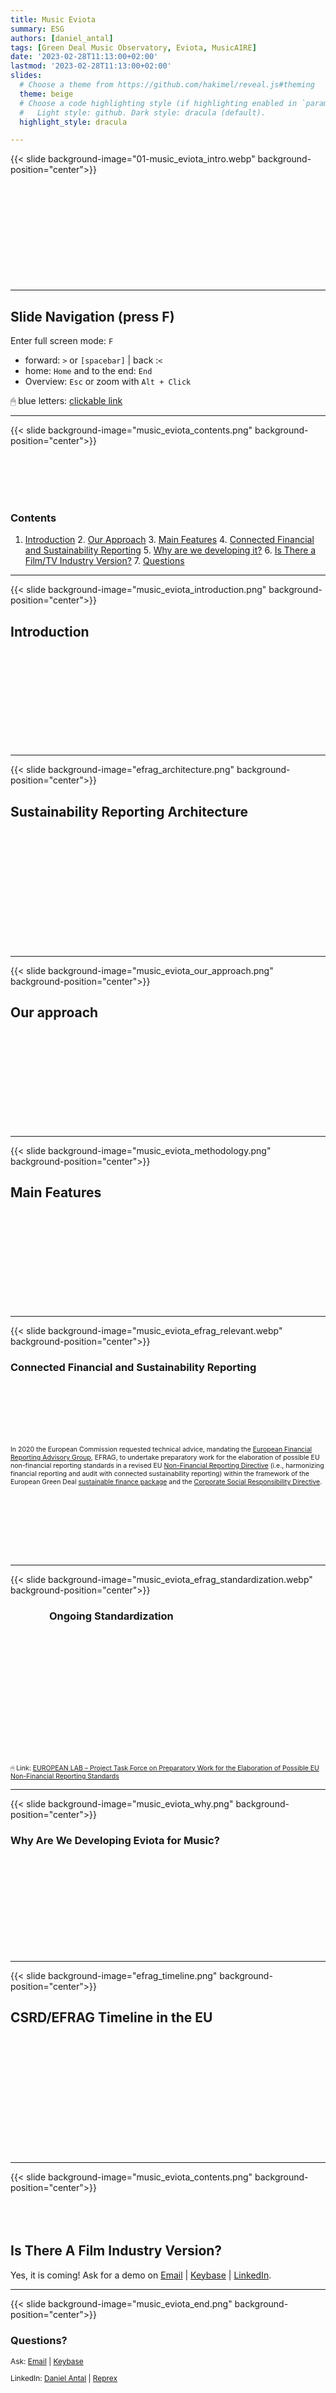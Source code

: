 ```yaml
---
title: Music Eviota
summary: ESG
authors: [daniel_antal]
tags: [Green Deal Music Observatory, Eviota, MusicAIRE]
date: '2023-02-28T11:13:00+02:00'
lastmod: '2023-02-28T11:13:00+02:00'
slides:
  # Choose a theme from https://github.com/hakimel/reveal.js#theming
  theme: beige
  # Choose a code highlighting style (if highlighting enabled in `params.toml`)
  #   Light style: github. Dark style: dracula (default).
  highlight_style: dracula

---
```


{{< slide background-image="01-music_eviota_intro.webp" background-position="center">}}
<br/><br/><br/><br/><br/><br/><br/></br></br></br></br>

---

## Slide Navigation (press F)

Enter full screen mode: `F`


- forward: `️>` or `[spacebar]` | back :️`<`
- home: `Home` and to the end: `End`
- Overview: `Esc` or zoom with `Alt + Click️`

🖱 blue letters: [clickable link](https://reprex.nl/)


---

{{< slide background-image="music_eviota_contents.png" background-position="center">}}

</br></br></br></br>

### Contents

1. [Introduction](/slides/music-eviota/#introduction) 2. [Our Approach](/slides/music-eviota/#our-approach) 3. [Main Features](/slides/music-eviota/#main-features) 4. [Connected Financial and Sustainability Reporting](/slides/music-eviota/#connected-financial-and-sustainability-reporting) 5. [Why are we developing it?](/slides/music-eviota/#why-are-we-developing-eviota-for-music) 6. [Is There a Film/TV Industry Version?](/slides/music-eviota/#is-there-a-film-industry-version) 7. [Questions](/slides/music-eviota/#questions) 

---

{{< slide background-image="music_eviota_introduction.png" background-position="center">}}

## Introduction
</br></br></br></br></br></br></br></br></br>

---

{{< slide background-image="efrag_architecture.png" background-position="center">}}
## Sustainability Reporting Architecture
<br/><br/><br/><br/><br/><br/><br/></br></br></br></br>

--- 
{{< slide background-image="music_eviota_our_approach.png" background-position="center">}}
## Our approach
</br></br></br></br></br></br></br></br></br>

----

{{< slide background-image="music_eviota_methodology.png" background-position="center">}}
## Main Features
</br></br></br></br></br></br></br></br></br>

----

<!--
EFRAG relevant and dynamic sustainability reporting principles
--->
{{< slide background-image="music_eviota_efrag_relevant.webp" background-position="center">}}
### Connected Financial and Sustainability Reporting
</br></br></br></br></br><p style="font-size:75%" >
In 2020 the European Commission requested technical advice, mandating the [European Financial Reporting Advisory Group](https://www.efrag.org/), EFRAG, 
to undertake preparatory work for the elaboration of possible EU non-financial reporting standards in a revised EU [Non-Financial Reporting Directive](https://eur-lex.europa.eu/legal-content/EN/TXT/?uri=CELEX%3A32014L0095) (i.e., harmonizing financial reporting and audit with connected sustainability reporting) within the framework of the European Green Deal [sustainable finance package](https://finance.ec.europa.eu/sustainable-finance_en) and the [Corporate Social Responsibility Directive](https://finance.ec.europa.eu/capital-markets-union-and-financial-markets/company-reporting-and-auditing/company-reporting/corporate-sustainability-reporting_en).</p>
</br></br></br></br></br></br>

---

{{< slide background-image="music_eviota_efrag_standardization.webp" background-position="center">}}
### &nbsp; &nbsp; &nbsp; &nbsp; &nbsp; &nbsp; &nbsp; &nbsp; Ongoing Standardization
<br/><br/><br/><br/><br/><br/><br/></br></br></br><p style="font-size:75%"></br></br> 🖱 Link: [EUROPEAN LAB – Project Task Force on Preparatory Work for the Elaboration of Possible EU Non-Financial Reporting Standards](https://www.efrag.org/Lab2)</p>

----

{{< slide background-image="music_eviota_why.png" background-position="center">}}
### Why Are We Developing Eviota for Music?
</br></br></br></br></br></br></br></br></br>

---

{{< slide background-image="efrag_timeline.png" background-position="center">}}
## CSRD/EFRAG Timeline in the EU
<br/><br/><br/><br/><br/><br/><br/></br></br></br></br>

---

{{< slide background-image="music_eviota_contents.png" background-position="center">}}
</br></br></br></br>
## Is There A Film Industry Version?

Yes, it is coming! Ask for a demo on <a href="https://reprex.nl/#contact" target="_blank">Email</a> |
<a href="https://keybase.io/team/reprexcommunity" target="_blank">Keybase</a> 
| <a href="https://www.linkedin.com/company/68855596" target="_blank">LinkedIn</a>.


----

{{< slide background-image="music_eviota_end.png" background-position="center">}}

### Questions?

<p style="font-size:85%" > Ask: <a href="https://reprex.nl/#contact" target="_blank">Email</a> |
<a href="https://keybase.io/team/reprexcommunity" target="_blank">Keybase</a> 
</p>
<p style="font-size:85%" > LinkedIn: 
<a href="https://www.linkedin.com/in/antaldaniel/" target="_blank">Daniel Antal</a> |
<a href="https://www.linkedin.com/company/68855596" target="_blank">Reprex</a> </p>




